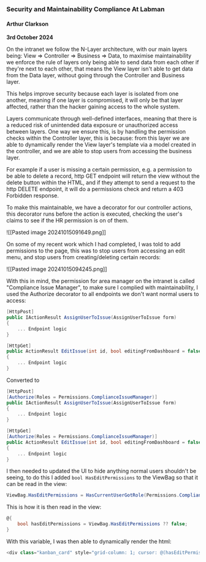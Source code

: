 ### Security and Maintainability Compliance At Labman

#### Arthur Clarkson
**3rd October 2024**

On the intranet we follow the N-Layer architecture, with our main layers being: View => Controller => Business => Data, to maximise maintainability we enforce the rule of layers only being able to send data from each other if they're next to each other, that means the View layer isn't able to get data from the Data layer, without going through the Controller and Business layer. 

This helps improve security because each layer is isolated from one another, meaning if one layer is compromised, it will only be that layer affected, rather than the hacker gaining access to the whole system.

Layers communicate through well-defined interfaces, meaning that there is a reduced risk of unintended data exposure or unauthorized access between layers. One way we ensure this, is by handling the permission checks within the Controller layer, this is because: from this layer we are able to dynamically render the View layer's template via a model created in the controller, and we are able to stop users from accessing the business layer.

For example if a user is missing a certain permission, e.g. a permission to be able to delete a record, http GET endpoint will return the view without the delete button within the HTML, and if they attempt to send a request to the http DELETE endpoint, it will do a permissions check and return a 403 Forbidden response.

To make this maintainable, we have a decorator for our controller actions, this decorator runs before the action is executed, checking the user's claims to see if the HR permission is on of them.

![[Pasted image 20241015091649.png]]

On some of my recent work which I had completed, I was told to add permissions to the page, this was to stop users from accessing an edit menu, and stop users from creating/deleting certain records:

![[Pasted image 20241015094245.png]]

With this in mind, the permission for area manager on the intranet is called "Compliance Issue Manager", to make sure I complied with maintainability, I used the Authorize decorator to all endpoints we don't want normal users to access:

```csharp
[HttpPost]
public IActionResult AssignUserToIssue(AssignUserToIssue form)
{
	... Endpoint logic
}

[HttpGet]
public ActionResult EditIssue(int id, bool editingFromDashboard = false)
{
	... Endpoint logic
}
```

Converted to 

```csharp
[HttpPost]
[Authorize(Roles = Permissions.ComplianceIssueManager)]
public IActionResult AssignUserToIssue(AssignUserToIssue form)
{
	... Endpoint logic
}

[HttpGet]
[Authorize(Roles = Permissions.ComplianceIssueManager)]
public ActionResult EditIssue(int id, bool editingFromDashboard = false)
{
	... Endpoint logic
}
```

I then needed to updated the UI to hide anything normal users shouldn't be seeing, to do this I added `bool HasEditPermissions` to the ViewBag so that it can be read in the view:

```csharp
ViewBag.HasEditPermissions = HasCurrentUserGotRole(Permissions.ComplianceIssueManager);
```

This is how it is then read in the view:

```csharp
@{
    bool hasEditPermissions = ViewBag.HasEditPermissions ?? false;
}
```

With this variable, I was then able to dynamically render the html:
```csharp
<div class="kanban_card" style="grid-column: 1; cursor: @(hasEditPermissions ? "pointer" : "default");" onclick="@(hasEditPermissions ? $"openEditIssuePopup({ticket.Id})" : "")">
```

